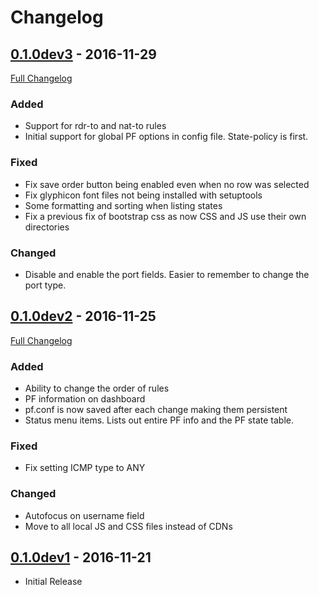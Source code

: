 # Changelog

## [0.1.0dev3] - 2016-11-29
[Full Changelog](https://github.com/nahun/pfweb/compare/0.1.0.dev2...0.1.0dev3)

### Added
- Support for rdr-to and nat-to rules
- Initial support for global PF options in config file. State-policy is first.

### Fixed
- Fix save order button being enabled even when no row was selected
- Fix glyphicon font files not being installed with setuptools
- Some formatting and sorting when listing states
- Fix a previous fix of bootstrap css as now CSS and JS use their own directories

### Changed
- Disable and enable the port fields. Easier to remember to change the port type.

## [0.1.0dev2] - 2016-11-25
[Full Changelog](https://github.com/nahun/pfweb/compare/b6f7396...0.1.0.dev2)

### Added
- Ability to change the order of rules
- PF information on dashboard
- pf.conf is now saved after each change making them persistent
- Status menu items. Lists out entire PF info and the PF state table.

### Fixed
- Fix setting ICMP type to ANY

### Changed
- Autofocus on username field
- Move to all local JS and CSS files instead of CDNs

## [0.1.0dev1] - 2016-11-21
- Initial Release

[0.1.0dev3]: https://github.com/nahun/pfweb/tree/0.1.0dev3
[0.1.0dev2]: https://github.com/nahun/pfweb/tree/0.1.0.dev2
[0.1.0dev1]: https://github.com/nahun/pfweb/commit/b6f7396